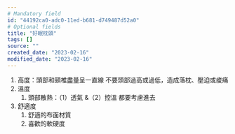 ```yaml
---
# Mandatory field
id: "44192ca0-adc0-11ed-b681-d749487d52a0"
# Optional fields
title: "好眠枕頭"
tags: []
source: ""
created_date: "2023-02-16"
modified_date: "2023-02-16"
---
```

1. 高度：頭部和頸椎盡量呈一直線
不要頭部過高或過低，造成落枕、壓迫或痠痛
2. 溫度
	1. 頭部散熱：（1）透氣 &（2）控溫 都要考慮進去
3. 舒適度
	1. 舒適的布面材質
	2. 喜歡的軟硬度